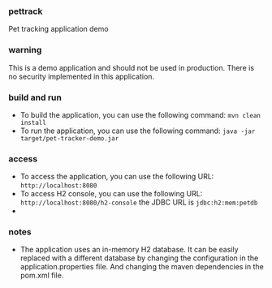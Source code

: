 ### pettrack
Pet tracking application demo
### warning 
This is a demo application and should not be used in production.
There is no security implemented in this application.

### build and run
* To build the application, you can use the following command:
```mvn clean install```
* To run the application, you can use the following command:
```java -jar target/pet-tracker-demo.jar```

### access
* To access the application, you can use the following URL:
```http://localhost:8080```
* To access H2 console, you can use the following URL:
```http://localhost:8080/h2-console``` the JDBC URL is ```jdbc:h2:mem:petdb```
* 
### notes
* The application uses an in-memory H2 database. It can be easily replaced with a different database by changing the configuration in the application.properties file. And changing the maven dependencies in the pom.xml file.